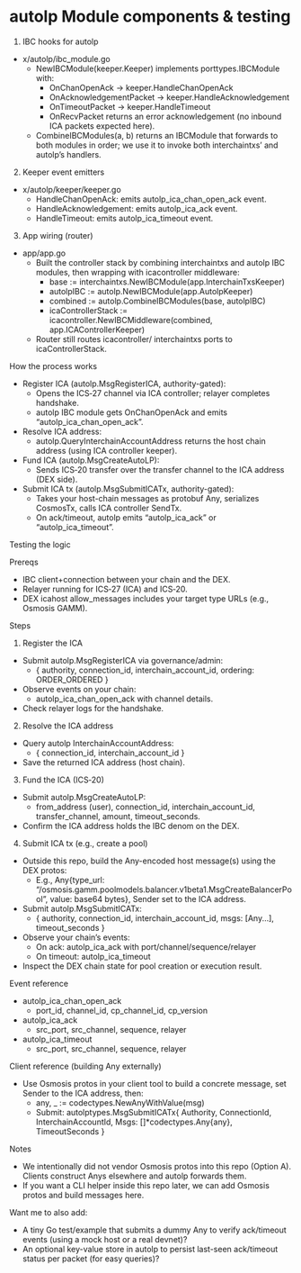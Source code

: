 # autolp Module components & testing

1. IBC hooks for autolp

- x/autolp/ibc_module.go
  - NewIBCModule(keeper.Keeper) implements porttypes.IBCModule with:
    - OnChanOpenAck → keeper.HandleChanOpenAck
    - OnAcknowledgementPacket → keeper.HandleAcknowledgement
    - OnTimeoutPacket → keeper.HandleTimeout
    - OnRecvPacket returns an error acknowledgement (no inbound ICA packets expected here).
  - CombineIBCModules(a, b) returns an IBCModule that forwards to both modules in order; we use it to invoke both interchaintxs’ and autolp’s handlers.

2. Keeper event emitters

- x/autolp/keeper/keeper.go
  - HandleChanOpenAck: emits autolp_ica_chan_open_ack event.
  - HandleAcknowledgement: emits autolp_ica_ack event.
  - HandleTimeout: emits autolp_ica_timeout event.

3. App wiring (router)

- app/app.go
  - Built the controller stack by combining interchaintxs and autolp IBC modules, then wrapping with icacontroller middleware:
    - base := interchaintxs.NewIBCModule(app.InterchainTxsKeeper)
    - autolpIBC := autolp.NewIBCModule(app.AutolpKeeper)
    - combined := autolp.CombineIBCModules(base, autolpIBC)
    - icaControllerStack := icacontroller.NewIBCMiddleware(combined, app.ICAControllerKeeper)
  - Router still routes icacontroller/ interchaintxs ports to icaControllerStack.

How the process works

- Register ICA (autolp.MsgRegisterICA, authority-gated):
  - Opens the ICS‑27 channel via ICA controller; relayer completes handshake.
  - autolp IBC module gets OnChanOpenAck and emits “autolp_ica_chan_open_ack”.
- Resolve ICA address:
  - autolp.QueryInterchainAccountAddress returns the host chain address (using ICA controller keeper).
- Fund ICA (autolp.MsgCreateAutoLP):
  - Sends ICS‑20 transfer over the transfer channel to the ICA address (DEX side).
- Submit ICA tx (autolp.MsgSubmitICATx, authority-gated):
  - Takes your host-chain messages as protobuf Any, serializes CosmosTx, calls ICA controller SendTx.
  - On ack/timeout, autolp emits “autolp_ica_ack” or “autolp_ica_timeout”.

Testing the logic

Prereqs

- IBC client+connection between your chain and the DEX.
- Relayer running for ICS‑27 (ICA) and ICS‑20.
- DEX icahost allow_messages includes your target type URLs (e.g., Osmosis GAMM).

Steps

1. Register the ICA

- Submit autolp.MsgRegisterICA via governance/admin:
  - { authority, connection_id, interchain_account_id, ordering: ORDER_ORDERED }
- Observe events on your chain:
  - autolp_ica_chan_open_ack with channel details.
- Check relayer logs for the handshake.

2. Resolve the ICA address

- Query autolp InterchainAccountAddress:
  - { connection_id, interchain_account_id }
- Save the returned ICA address (host chain).

3. Fund the ICA (ICS‑20)

- Submit autolp.MsgCreateAutoLP:
  - from_address (user), connection_id, interchain_account_id, transfer_channel, amount, timeout_seconds.
- Confirm the ICA address holds the IBC denom on the DEX.

4. Submit ICA tx (e.g., create a pool)

- Outside this repo, build the Any-encoded host message(s) using the DEX protos:
  - E.g., Any{type_url: “/osmosis.gamm.poolmodels.balancer.v1beta1.MsgCreateBalancerPool”, value: base64 bytes}, Sender set to the ICA address.
- Submit autolp.MsgSubmitICATx:
  - { authority, connection_id, interchain_account_id, msgs: [Any...], timeout_seconds }
- Observe your chain’s events:
  - On ack: autolp_ica_ack with port/channel/sequence/relayer
  - On timeout: autolp_ica_timeout
- Inspect the DEX chain state for pool creation or execution result.

Event reference

- autolp_ica_chan_open_ack
  - port_id, channel_id, cp_channel_id, cp_version
- autolp_ica_ack
  - src_port, src_channel, sequence, relayer
- autolp_ica_timeout
  - src_port, src_channel, sequence, relayer

Client reference (building Any externally)

- Use Osmosis protos in your client tool to build a concrete message, set Sender to the ICA address, then:
  - any, \_ := codectypes.NewAnyWithValue(msg)
  - Submit: autolptypes.MsgSubmitICATx{ Authority, ConnectionId, InterchainAccountId, Msgs: []\*codectypes.Any{any}, TimeoutSeconds }

Notes

- We intentionally did not vendor Osmosis protos into this repo (Option A). Clients construct Anys elsewhere and autolp forwards them.
- If you want a CLI helper inside this repo later, we can add Osmosis protos and build messages here.

Want me to also add:

- A tiny Go test/example that submits a dummy Any to verify ack/timeout events (using a mock host or a real devnet)?
- An optional key-value store in autolp to persist last-seen ack/timeout status per packet (for easy queries)?
